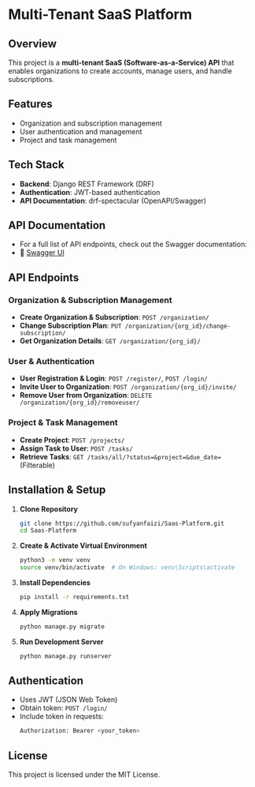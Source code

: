 # Multi-Tenant SaaS Platform

## Overview
This project is a **multi-tenant SaaS (Software-as-a-Service) API** that enables organizations to create accounts, manage users, and handle subscriptions.

## Features
- Organization and subscription management
- User authentication and management
- Project and task management

## Tech Stack
- **Backend**: Django REST Framework (DRF)
- **Authentication**: JWT-based authentication
- **API Documentation**: drf-spectacular (OpenAPI/Swagger)

## API Documentation

- For a full list of API endpoints, check out the Swagger documentation:
- 🔗 [Swagger UI](http://127.0.0.1:8000/api/docs/)

## API Endpoints
### Organization & Subscription Management
- **Create Organization & Subscription**: `POST /organization/`
- **Change Subscription Plan**: `PUT /organization/{org_id}/change-subscription/`
- **Get Organization Details**: `GET /organization/{org_id}/`

### User & Authentication
- **User Registration & Login**: `POST /register/`, `POST /login/`
- **Invite User to Organization**: `POST /organization/{org_id}/invite/`
- **Remove User from Organization**: `DELETE /organization/{org_id}/removeuser/`

### Project & Task Management
- **Create Project**: `POST /projects/`
- **Assign Task to User**: `POST /tasks/`
- **Retrieve Tasks**: `GET /tasks/all/?status=&project=&due_date=` (Filterable)

## Installation & Setup
1. **Clone Repository**
   ```sh
   git clone https://github.com/sufyanfaizi/Saas-Platform.git
   cd Saas-Platform
   ```
2. **Create & Activate Virtual Environment**
   ```sh
   python3 -m venv venv
   source venv/bin/activate  # On Windows: venv\Scripts\activate
   ```
3. **Install Dependencies**
   ```sh
   pip install -r requirements.txt
   ```
4. **Apply Migrations**
   ```sh
   python manage.py migrate
   ```
5. **Run Development Server**
   ```sh
   python manage.py runserver
   ```

## Authentication
- Uses JWT (JSON Web Token)
- Obtain token: `POST /login/`
- Include token in requests:
  ```sh
  Authorization: Bearer <your_token>
  ```

## License
This project is licensed under the MIT License.

